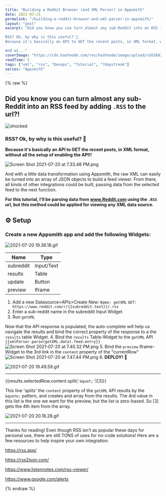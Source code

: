 ```yaml
---
title: "Building a Reddit Browser (and XML Parser) in Appsmith"
date: 2021-07-21
permalink: "/building-a-reddit-browser-and-xml-parser-in-appsmith/"
layout: "post"
excerpt: "Did you know you can turn almost any sub-Reddit into an RSS feed by adding .RSS to the url?!

RSS? Ok, by why is this useful? 🤨
Because it's basically an API to GET the recent posts, in XML format, without all the setup of enabling the API!!

And wi..."
coverImage: "https://cdn.hashnode.com/res/hashnode/image/upload/v1626825294574/ePvyhIJeB.png"
readTime: 5
tags: ["xml", "rss", "Devops", "Tutorial", "7daystreak"]
series: "Appsmith"
---
```


{% raw %}
## Did you know you can turn almost any sub-Reddit into an RSS feed by adding `.RSS` to the url?!

![shocked](https://media.giphy.com/media/SJX3gbZ2dbaEhU92Pu/giphy.gif)

### RSS? Ok, by why is this useful? 🤨

**Because it's basically an API to GET the recent posts, in XML format, without all the setup of enabling the API!!**

![Screen Shot 2021-07-20 at 7.33.48 PM.png](https://cdn.hashnode.com/res/hashnode/image/upload/v1626824033656/ESM_NzLBZ.png)

And with a little data transformation using Appsmith, the raw XML can easily be turned into an array of JSON objects to build a feed viewer. From there, all kinds of other integrations could be built, passing data from the selected feed to the next function. 

**For this tutorial, I'll be parsing data from www.Reddit.com using the `.RSS` url, but this method could be applied for viewing any XML data source.** 

## ⚙️ Setup

### Create a new Appsmith app and add the following Widgets:
![2021-07-20 19.36.18.gif](https://cdn.hashnode.com/res/hashnode/image/upload/v1626824203045/yf44xZTMB.gif)

|Name|Type|
|---|---|
|subreddit|Input/Text|
|results|Table|
|update|Button|
|preview|Iframe|

1. Add a new Datasource>APIs>Create New: `Name: getXML`
```GET: https://www.reddit.com/r/{{subreddit.text}}/.rss```
2. Enter a sub-reddit name in the subreddit Input Widget
3. Run `getXML`

Now that the API response is populated, the auto-complete will help us navigate the results and bind the correct property of the response to a the `results` table Widget. 
4. Bind the `results` Table-Widget to the `getXML` API
```{{xmlParser.parse(getXML.data).feed.entry}}```
![Screen Shot 2021-07-20 at 7.40.32 PM.png](https://cdn.hashnode.com/res/hashnode/image/upload/v1626824450373/xM8sm89p-.png)
5. Bind the `preview` Iframe-Widget to the 3rd link in the `content` property of the "currentRow"
![Screen Shot 2021-07-20 at 7.47.44 PM.png](https://cdn.hashnode.com/res/hashnode/image/upload/v1626824961173/vzkx864ZR.png)
6. **DEPLOY!** 🚀

![2021-07-20 19.49.59.gif](https://cdn.hashnode.com/res/hashnode/image/upload/v1626825036971/-B-YEaa9v.gif)

___
{{results.selectedRow.content.split(`'&quot;'`)[3]}}

This line 'splits' the  `content` property of the `getXML` API results by the `&quote;` pattern, and creates and array from the results. The 4rd value in this list is the one we want for the preview, but the list is zero-based. So [3] gets the 4th item from the array. 

![2021-07-20 20.18.28.gif](https://cdn.hashnode.com/res/hashnode/image/upload/v1626826737197/772LDjml7.gif)
___
Thanks for reading! Even though RSS isn't as popular these days for personal use, there are still TONS of uses for no-code solutions! Here are a few resources to help inspire your own integration:

https://rss.app/

https://rss2json.com/

https://www.listennotes.com/rss-viewer/

https://www.google.com/alerts

{% endraw %}